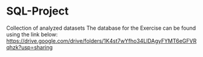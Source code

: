 # SQL-Project
Collection of analyzed datasets
The database for the Exercise can be found using the link below:
https://drive.google.com/drive/folders/1K4st7wYfho34LlDAgyFYMT6eGFVRqhzk?usp=sharing
